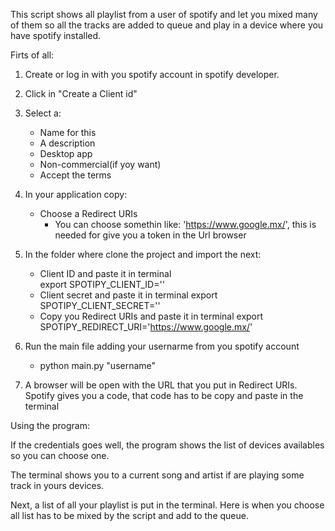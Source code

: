 This script shows all playlist from a user of spotify and let you mixed many of them so all the tracks are added to queue and play in a device where you have spotify installed.

Firts of all:

1. Create or log in with you spotify account in spotify developer.
2. Click in "Create a Client id"
3. Select a:
    - Name for this
    - A description
    - Desktop app
    - Non-commercial(if yoy want)
    - Accept the terms
4. In your application copy:
    - Choose a Redirect URIs
        * You can choose somethin like: 'https://www.google.mx/', this is needed for give you a token in the Url browser

5. In the folder where clone the project and import the next:
    - Client ID and paste it in terminal    
export SPOTIPY_CLIENT_ID=''
    - Client secret and paste it in terminal
export SPOTIPY_CLIENT_SECRET=''
    - Copy you Redirect URIs and paste it in terminal
export SPOTIPY_REDIRECT_URI='https://www.google.mx/'

7. Run the main file adding your usernarme from you spotify account
    - python main.py "username"
8. A browser will be open with the URL that you put in Redirect URIs. Spotify gives you a code, that code has to be copy and paste in the terminal


Using the program:

If the credentials goes well, the program shows the list of devices availables so you can choose one.

The terminal shows you to a current song and artist if are playing some track in yours devices.

Next, a list of all your playlist is put in the terminal. Here is when you choose all list has to be mixed by the script and add to the queue.
